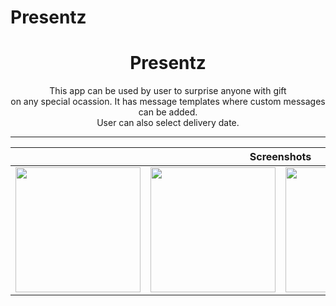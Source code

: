 # Presentz
#           <h1 align="center"> Presentz</h1>
<p align="center">This app can be used by user to surprise anyone with gift <br>
on any special ocassion. It has message templates where custom messages can be added.<br>
User can also select delivery date. <br></p>
<hr size="5" noshade="">


<table align="center">
    <thead>
        <tr>
          <th colspan="4"><b>Screenshots</b></th>
        </tr>
    </thead>
    <tbody >
        <tr>
            <td><img src="imageOne.jpeg" width="200" ></td>
            <td><img src="imageTwo.jpeg" width="200"></td>
            <td><img src="WhatsApp Image 2023-07-10 at 11.28.29 (1).jpeg" width=200"></td>
            <td><img src="WhatsApp Image 2023-07-10 at 11.28.29 (2).jpeg" width=200"></td>
        </tr>
    </tbody>
</table>
